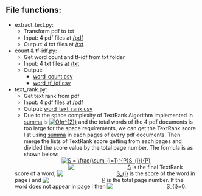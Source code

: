 ## File functions: 
* extract_text.py:   
  * Transform pdf to txt  
  * Input: 4 pdf files at [/pdf](https://github.com/kinyang007/INFO_6105/tree/master/Assignments/Assignment1/Part1/pdf)
  * Output: 4 txt files at [/txt](https://github.com/kinyang007/INFO_6105/tree/master/Assignments/Assignment1/Part1/txt)
* count & tf-idf.py:   
  * Get word count and tf-idf from txt folder
  * Input: 4 txt files at [/txt](https://github.com/kinyang007/INFO_6105/tree/master/Assignments/Assignment1/Part1/txt)
  * Output:
    * [word_count.csv](https://github.com/kinyang007/INFO_6105/blob/master/Assignments/Assignment1/Part1/csv/word_count.csv)
    * [word_tf_idf.csv](https://github.com/kinyang007/INFO_6105/blob/master/Assignments/Assignment1/Part1/csv/word_tf_idf.csv)
* text_rank.py:   
  * Get text rank from pdf
  * Input: 4 pdf files at [/pdf](https://github.com/kinyang007/INFO_6105/tree/master/Assignments/Assignment1/Part1/pdf)
  * Output: [word_text_rank.csv](https://github.com/kinyang007/INFO_6105/blob/master/Assignments/Assignment1/Part1/csv/word_text_rank.csv)
  * Due to the space complexity of TextRank Algorithm implemented in [summa](https://github.com/summanlp/textrank) is
   <a href="https://www.codecogs.com/eqnedit.php?latex=O(n^{2})" target="_blank"><img src="https://latex.codecogs.com/gif.latex?O(n^{2})" title="O(n^{2})" /></a>
   and the total words of the 4 pdf documents is too large for the space requirements, we can get the TextRank score list using [summa](https://github.com/summanlp/textrank) 
   in each pages of every pdf documents. Then merge the lists of TextRank score getting from each pages and divided the score value by the total page number.
   The formula is as shown below:<br/>
   <div align="center">
   <a href="https://www.codecogs.com/eqnedit.php?latex=S&space;=&space;\frac{\sum_{i=1}^{P}S_{i}}{P}" target="_blank"><img src="https://latex.codecogs.com/gif.latex?S&space;=&space;\frac{\sum_{i=1}^{P}S_{i}}{P}" title="S = \frac{\sum_{i=1}^{P}S_{i}}{P}"/></a>
   </div>
   <div style="text-indent:10em;">
   <a href="https://www.codecogs.com/eqnedit.php?latex=S" target="_blank"><img src="https://latex.codecogs.com/gif.latex?S" title="S" /></a>
   is the final TextRank score of a word, 
   <a href="https://www.codecogs.com/eqnedit.php?latex=S_{i}" target="_blank"><img src="https://latex.codecogs.com/gif.latex?S_{i}" title="S_{i}" /></a>
   is the score of the word in page i and 
   <a href="https://www.codecogs.com/eqnedit.php?latex=P" target="_blank"><img src="https://latex.codecogs.com/gif.latex?P" title="P" /></a>
   is the total page number.
   If the word does not appear in page i then <a href="https://www.codecogs.com/eqnedit.php?latex=S_{i}=0" target="_blank"><img src="https://latex.codecogs.com/gif.latex?S_{i}=0" title="S_{i}=0" /></a>.
   </div>
 
